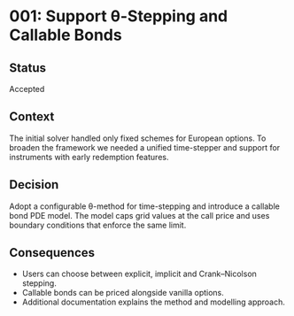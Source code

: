 # 001: Support θ-Stepping and Callable Bonds

## Status
Accepted

## Context
The initial solver handled only fixed schemes for European options. To broaden the framework we needed a unified time-stepper and support for instruments with early redemption features.

## Decision
Adopt a configurable θ-method for time-stepping and introduce a callable bond PDE model. The model caps grid values at the call price and uses boundary conditions that enforce the same limit.

## Consequences
- Users can choose between explicit, implicit and Crank–Nicolson stepping.
- Callable bonds can be priced alongside vanilla options.
- Additional documentation explains the method and modelling approach.
